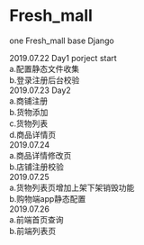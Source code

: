# Fresh_mall
one Fresh_mall base Django

2019.07.22 Day1 porject start<br>
a.配置静态文件收集<br>
b.登录注册后台校验<br>
2019.07.23 Day2<br>
a.商铺注册<br>
b.货物添加<br>
c.货物列表<br>
d.商品详情页<br>
2019.07.24<br>
a.商品详情修改页<br>
b.店铺注册校验<br>
2019.07.25<br>
a.货物列表页增加上架下架销毁功能<br>
b.购物端app静态配置<br>
2019.07.26<br>
a.前端首页查询<br>
b.前端列表页<br>